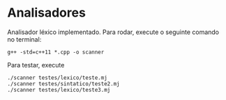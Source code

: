 # Analisadores
Analisador léxico implementado.
Para rodar, execute o seguinte comando no terminal:
```
g++ -std=c++11 *.cpp -o scanner
```

Para testar, execute
```
./scanner testes/lexico/teste.mj
./scanner testes/sintatico/teste2.mj
./scanner testes/lexico/teste3.mj
```
